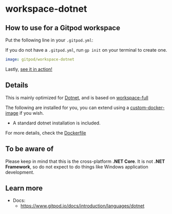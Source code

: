 # workspace-dotnet

## How to use for a Gitpod workspace

Put the following line in your `.gitpod.yml`:

If you do not have a `.gitpod.yml`, run `gp init` on your terminal to create one.

```yaml
image: gitpod/workspace-dotnet
```

Lastly, [see it in action!](https://www.gitpod.io/docs/introduction/learn-gitpod/gitpod-yaml#see-it-in-action)

## Details

This is mainly optimized for [Dotnet](https://dotnet.microsoft.com/en-us/), and is based on [workspace-full](../)

The following are installed for you, you can extend using a [custom-docker-image](https://www.gitpod.io/docs/configure/workspaces/workspace-image#configure-a-custom-dockerfile) if you wish.

- A standard dotnet installation is included.

For more details, check the [Dockerfile](./Dockerfile)

## To be aware of

Please keep in mind that this is the cross-platform **.NET Core**. It is not **.NET Framework**, so do not expect to do things like Windows application development.

## Learn more

- Docs:
    - https://www.gitpod.io/docs/introduction/languages/dotnet

